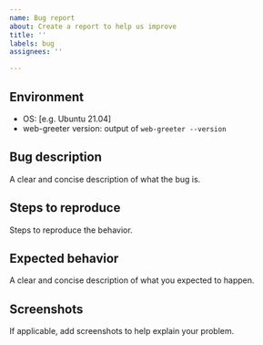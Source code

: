```yaml
---
name: Bug report
about: Create a report to help us improve
title: ''
labels: bug
assignees: ''

---
```


## **Environment**
- OS: [e.g. Ubuntu 21.04]
- web-greeter version: output of `web-greeter --version`

## **Bug description**
A clear and concise description of what the bug is.

## **Steps to reproduce**
Steps to reproduce the behavior.

## **Expected behavior**
A clear and concise description of what you expected to happen.

## **Screenshots**
If applicable, add screenshots to help explain your problem.
